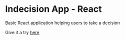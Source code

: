 # Indecision App - React

Basic React application helping users to take a decision

Give it a try [here](https://www.google.com)
